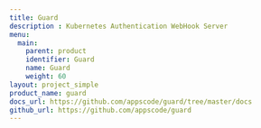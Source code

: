 ```yaml
---
title: Guard
description : Kubernetes Authentication WebHook Server
menu:
  main:
    parent: product
    identifier: Guard
    name: Guard
    weight: 60
layout: project_simple
product_name: guard
docs_url: https://github.com/appscode/guard/tree/master/docs
github_url: https://github.com/appscode/guard
---
```

